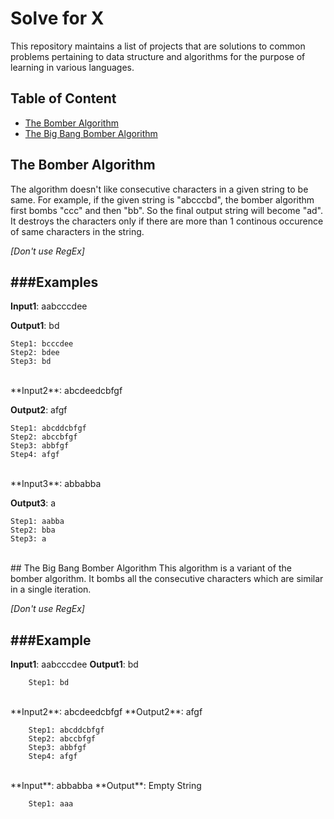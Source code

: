 # Solve for X
This repository maintains a list of projects that are solutions to common problems pertaining to data structure and algorithms for the purpose of learning in various languages.

## Table of Content
- [The Bomber Algorithm](#the-bomber-algorithm)
- [The Big Bang Bomber Algorithm](#the-big-bang-bomber-algorithm)

## The Bomber Algorithm
The algorithm doesn't like consecutive characters in a given string to be same. For example, if the given string is "abcccbd", the bomber algorithm first bombs "ccc" and then "bb". So the final output string will become "ad". It destroys the characters only if there are more than 1 continous occurence of same characters in the string.

*[Don't use RegEx]*

###Examples
-

**Input1**: aabcccdee

**Output1**: bd
```
Step1: bcccdee
Step2: bdee
Step3: bd
```
<br/>
**Input2**: abcdeedcbfgf

**Output2**: afgf

```
Step1: abcddcbfgf
Step2: abccbfgf
Step3: abbfgf
Step4: afgf
```
<br/>
**Input3**: abbabba

**Output3**: a

```
Step1: aabba
Step2: bba
Step3: a
```
<br/>
## The Big Bang Bomber Algorithm
This algorithm is a variant of the bomber algorithm. It bombs all the consecutive characters which are similar in a single iteration.

*[Don't use RegEx]*

###Example
-

**Input1**: aabcccdee
**Output1**: bd

```
	Step1: bd
```
<br/>
**Input2**: abcdeedcbfgf
**Output2**: afgf

```
	Step1: abcddcbfgf
	Step2: abccbfgf
	Step3: abbfgf
	Step4: afgf
```
<br/>
**Input**: abbabba
**Output**: Empty String

```
	Step1: aaa
```
